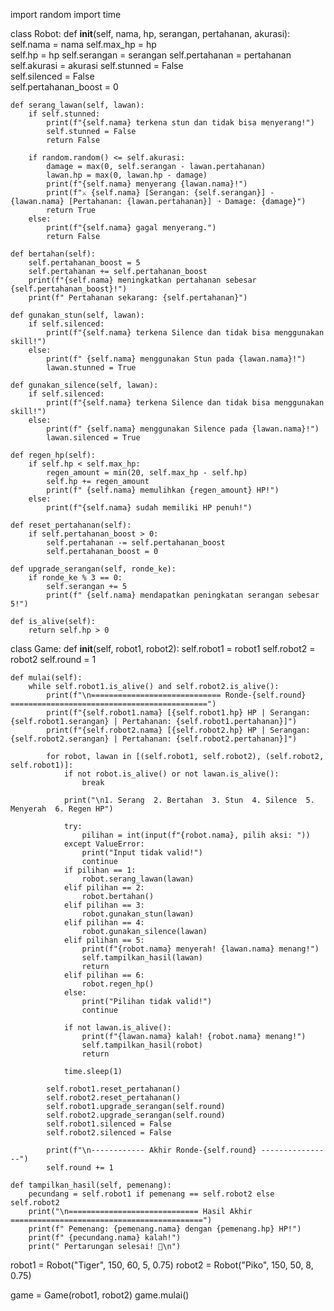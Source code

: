import random
import time    

class Robot:
    def __init__(self, nama, hp, serangan, pertahanan, akurasi):
        self.nama = nama
        self.max_hp = hp  
        self.hp = hp
        self.serangan = serangan
        self.pertahanan = pertahanan
        self.akurasi = akurasi
        self.stunned = False  
        self.silenced = False  
        self.pertahanan_boost = 0  

    def serang_lawan(self, lawan):
        if self.stunned:  
            print(f"{self.nama} terkena stun dan tidak bisa menyerang!")
            self.stunned = False  
            return False
        
        if random.random() <= self.akurasi:  
            damage = max(0, self.serangan - lawan.pertahanan)  
            lawan.hp = max(0, lawan.hp - damage)  
            print(f"{self.nama} menyerang {lawan.nama}!")
            print(f"⚔️ {self.nama} [Serangan: {self.serangan}] - {lawan.nama} [Pertahanan: {lawan.pertahanan}] ➝ Damage: {damage}")
            return True
        else:
            print(f"{self.nama} gagal menyerang.")
            return False

    def bertahan(self):
        self.pertahanan_boost = 5  
        self.pertahanan += self.pertahanan_boost  
        print(f"{self.nama} meningkatkan pertahanan sebesar {self.pertahanan_boost}!")
        print(f" Pertahanan sekarang: {self.pertahanan}")

    def gunakan_stun(self, lawan):
        if self.silenced:
            print(f"{self.nama} terkena Silence dan tidak bisa menggunakan skill!")
        else:
            print(f" {self.nama} menggunakan Stun pada {lawan.nama}!")
            lawan.stunned = True  

    def gunakan_silence(self, lawan):
        if self.silenced:
            print(f"{self.nama} terkena Silence dan tidak bisa menggunakan skill!")
        else:
            print(f" {self.nama} menggunakan Silence pada {lawan.nama}!")
            lawan.silenced = True  

    def regen_hp(self):
        if self.hp < self.max_hp:  
            regen_amount = min(20, self.max_hp - self.hp)  
            self.hp += regen_amount
            print(f" {self.nama} memulihkan {regen_amount} HP!")
        else:
            print(f"{self.nama} sudah memiliki HP penuh!")

    def reset_pertahanan(self):
        if self.pertahanan_boost > 0:
            self.pertahanan -= self.pertahanan_boost
            self.pertahanan_boost = 0

    def upgrade_serangan(self, ronde_ke):
        if ronde_ke % 3 == 0:  
            self.serangan += 5
            print(f" {self.nama} mendapatkan peningkatan serangan sebesar 5!")

    def is_alive(self):
        return self.hp > 0

class Game:
    def __init__(self, robot1, robot2):
        self.robot1 = robot1
        self.robot2 = robot2
        self.round = 1  

    def mulai(self):
        while self.robot1.is_alive() and self.robot2.is_alive():  
            print(f"\n============================= Ronde-{self.round} ============================================")
            print(f"{self.robot1.nama} [{self.robot1.hp} HP | Serangan: {self.robot1.serangan} | Pertahanan: {self.robot1.pertahanan}]")
            print(f"{self.robot2.nama} [{self.robot2.hp} HP | Serangan: {self.robot2.serangan} | Pertahanan: {self.robot2.pertahanan}]")
            
            for robot, lawan in [(self.robot1, self.robot2), (self.robot2, self.robot1)]:  
                if not robot.is_alive() or not lawan.is_alive():  
                    break
                
                print("\n1. Serang  2. Bertahan  3. Stun  4. Silence  5. Menyerah  6. Regen HP")

                try:
                    pilihan = int(input(f"{robot.nama}, pilih aksi: "))  
                except ValueError:
                    print("Input tidak valid!")
                    continue
                if pilihan == 1:
                    robot.serang_lawan(lawan)
                elif pilihan == 2:
                    robot.bertahan()
                elif pilihan == 3:
                    robot.gunakan_stun(lawan)
                elif pilihan == 4:
                    robot.gunakan_silence(lawan)
                elif pilihan == 5:
                    print(f"{robot.nama} menyerah! {lawan.nama} menang!")
                    self.tampilkan_hasil(lawan)
                    return
                elif pilihan == 6:
                    robot.regen_hp()
                else:
                    print("Pilihan tidak valid!")
                    continue  

                if not lawan.is_alive():  
                    print(f"{lawan.nama} kalah! {robot.nama} menang!")
                    self.tampilkan_hasil(robot)
                    return
                
                time.sleep(1) 

            self.robot1.reset_pertahanan()
            self.robot2.reset_pertahanan()
            self.robot1.upgrade_serangan(self.round)
            self.robot2.upgrade_serangan(self.round)
            self.robot1.silenced = False  
            self.robot2.silenced = False  

            print(f"\n------------ Akhir Ronde-{self.round} ----------------")
            self.round += 1  

    def tampilkan_hasil(self, pemenang):
        pecundang = self.robot1 if pemenang == self.robot2 else self.robot2
        print("\n============================= Hasil Akhir ===========================================")
        print(f" Pemenang: {pemenang.nama} dengan {pemenang.hp} HP!")
        print(f" {pecundang.nama} kalah!")
        print(" Pertarungan selesai! 🎉\n")
robot1 = Robot("Tiger", 150, 60, 5, 0.75)
robot2 = Robot("Piko", 150, 50, 8, 0.75)

game = Game(robot1, robot2)
game.mulai()
